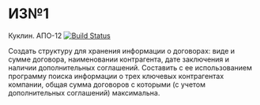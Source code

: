 # ИЗ№1
Куклин. АПО-12
[![Build Status](https://travis-ci.org/huvalk/TECHNOPARK_C_CPP.svg?branch=iz1)](https://travis-ci.org/huvalk/TECHNOPARK_C_CPP)

Создать структуру для хранения информации о договорах: виде и сумме договора, наименовании контрагента, дате заключения и наличии дополнительных соглашений. Составить с ее использованием программу поиска информации о трех ключевых контрагентах компании, общая сумма договоров с которыми (с учетом дополнительных соглашений) максимальна.
